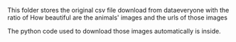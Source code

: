This folder stores the original csv file download from dataeveryone with the ratio of How beautiful are the animals' images and the urls of those images

The python code used to download those images automatically is inside.
